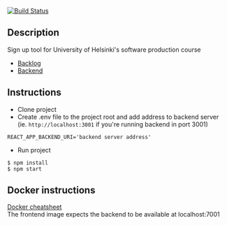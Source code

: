 [![Build Status](https://travis-ci.org/ohtuprojekti-ilmo/ohtuilmo-frontend.svg?branch=master)](https://travis-ci.org/ohtuprojekti-ilmo/ohtuilmo-frontend)

## Description

Sign up tool for University of Helsinki's software production course

- [Backlog](https://trello.com/b/Wv50WMSA/backlog)
- [Backend](https://github.com/ohtuprojekti-ilmo/ohtuilmo-backend)

## Instructions

- Clone project
- Create .env file to the project root and add address to backend server (ie. `http://localhost:3001` if you're running backend in port 3001)

```
REACT_APP_BACKEND_URI='backend server address'
```

- Run project

```
$ npm install
$ npm start
```

## Docker instructions 
[Docker cheatsheet](https://github.com/jexniemi/Docker-cheat-page/wiki)  
The frontend image expects the backend to be available at localhost:7001
